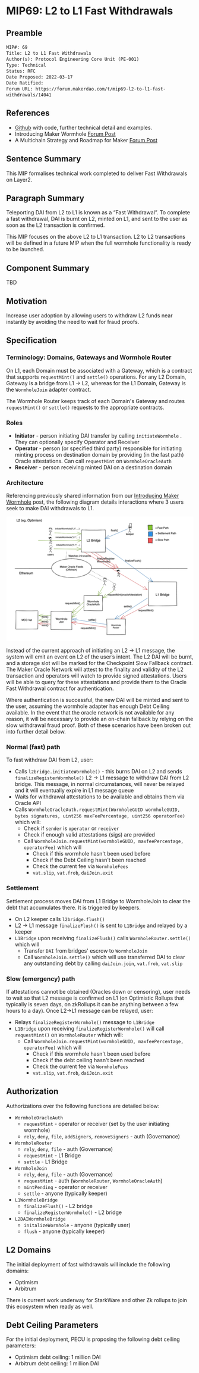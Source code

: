 # MIP69: L2 to L1 Fast Withdrawals

## Preamble

```
MIP#: 69
Title: L2 to L1 Fast Withdrawals
Author(s): Protocol Engineering Core Unit (PE-001)
Type: Technical
Status: RFC
Date Proposed: 2022-03-17
Date Ratified:
Forum URL: https://forum.makerdao.com/t/mip69-l2-to-l1-fast-withdrawals/14041
```

## References

* [Github](https://github.com/makerdao/dss-wormhole#readme) with code, further technical detail and examples.
* Introducing Maker Wormhole [Forum Post](https://forum.makerdao.com/t/introducing-maker-wormhole/11550)
* A Multichain Strategy and Roadmap for Maker [Forum Post](https://forum.makerdao.com/t/a-multichain-strategy-and-roadmap-for-maker/8380)

## Sentence Summary

This MIP formalises technical work completed to deliver Fast Withdrawals on Layer2.

## Paragraph Summary

Teleporting DAI from L2 to L1 is known as a “Fast Withdrawal”. To complete a fast withdrawal, DAI is burnt on L2, minted on L1, and sent to the user as soon as the L2 transaction is confirmed.

This MIP focuses on the above L2 to L1 transaction. L2 to L2 transactions will be defined in a future MIP when the full wormhole functionality is ready to be launched.

## Component Summary

TBD

## Motivation

Increase user adoption by allowing users to withdraw L2 funds near instantly by avoiding the need to wait for fraud proofs.

## Specification

### Terminology: Domains, Gateways and Wormhole Router

On L1, each Domain must be associated with a Gateway, which is a contract that supports `requestMint()` and `settle()` operations. For any L2 Domain, Gateway is a bridge from L1 -> L2, whereas for the L1 Domain, Gateway is the `WormholeJoin` adapter contract.

The Wormhole Router keeps track of each Domain's Gateway and routes `requestMint()` or `settle()` requests to the appropriate contracts.

### Roles

* **Initiator** - person initiating DAI transfer by calling `initiateWormhole` . They can optionally specify Operator and Receiver
* **Operator** - person (or specified third party) responsible for initiating minting process on destination domain by providing (in the fast path) Oracle attestations. Can call `requestMint` on `WormholeOracleAuth`
* **Receiver** - person receiving minted DAI on a destination domain

### Architecture
Referencing previously shared information from our [Introducing Maker Wormhole](https://forum.makerdao.com/t/introducing-maker-wormhole/11550) post, the following diagram details interactions where 3 users seek to make DAI withdrawals to L1.

![](https://github.com/makerdao/mips/blob/master/MIP69/supporting-materials/architecture.png)

Instead of the current approach of initiating an L2 → L1 message, the system will emit an event on L2 of the user’s intent. The L2 DAI will be burnt, and a storage slot will be marked for the Checkpoint Slow Fallback contract. The Maker Oracle Network will attest to the finality and validity of the L2 transaction and operators will watch to provide signed attestations. Users will be able to query for these attestations and provide them to the Oracle Fast Withdrawal contract for authentication.

Where authentication is successful, the new DAI will be minted and sent to the user, assuming the wormhole adapter has enough Debt Ceiling available. In the event that the oracle network is not available for any reason, it will be necessary to provide an on-chain fallback by relying on the slow withdrawal fraud proof. Both of these scenarios have been broken out into further detail below.

### Normal (fast) path

To fast withdraw DAI from L2, user:

* Calls `l2bridge.initiateWormhole()` - this burns DAI on L2 and sends `finalizeRegisterWormhole()` L2 -> L1 message to withdraw DAI from L2 bridge. This message, in normal circumstances, will never be relayed and it will eventually expire in L1 message queue
* Waits for withdrawal attestations to be available and obtains them via Oracle API
* Calls `WormholeOracleAuth.requestMint(WormholeGUID wormholeGUID, bytes signatures, uint256 maxFeePercentage, uint256 operatorFee)` which will:
  * Check if `sender` is `operator` or `receiver`
  *   Check if enough valid attestations (sigs) are provided
  *   Call `WormholeJoin.requestMint(wormholeGUID, maxfeePercentage, operatorFee)` which will
        * Check if this wormhole hasn't been used before
        * Check if the Debt Ceiling hasn't been reached
        * Check the current fee via `WormholeFees`
        * `vat.slip`, `vat.frob`, `daiJoin.exit`

### Settlement

Settlement process moves DAI from L1 Bridge to WormholeJoin to clear the debt that accumulates there. It is triggered by keepers.

* On L2 keeper calls `l2bridge.flush()`
* L2 -> L1 message `finalizeFlush()` is sent to `L1Bridge` and relayed by a keeper
* `L1Bridge` upon receiving `finalizeFlush()` calls `WormholeRouter.settle()` which will
    * Transfer `DAI` from bridges' escrow to `WormholeJoin`
    * Call `WormholeJoin.settle()` which will use transferred DAI to clear any outstanding debt by calling `daiJoin.join`, `vat.frob`, `vat.slip`

### Slow (emergency) path

If attestations cannot be obtained (Oracles down or censoring), user needs to wait so that L2 message is confirmed on L1 (on Optimistic Rollups that typically is seven days, on zkRollups it can be anything between a few hours to a day). Once L2->L1 message can be relayed, user:

* Relays `finalizeRegisterWormhole()`  message to `L1Bridge`
* `L1Bridge` upon receiving `finalizeRegisterWormhole()` will call `requestMint()` on `WormholeRouter` which will:
    * Call `WormholeJoin.requestMint(wormholeGUID, maxfeePercentage, operatorFee)` which will
        * Check if this wormhole hasn't been used before
        * Check if the debt ceiling hasn't been reached
        * Check the current fee via `WormholeFees`
        * `vat.slip`, `vat.frob`, `daiJoin.exit`

## Authorization

Authorizations over the following functions are detailed below:

* `WormholeOracleAuth`
  * `requestMint` - operator or receiver (set by the user initiating wormhole)
  * `rely`, `deny`, `file`, `addSigners`, `removeSigners` - auth (Governance)
* `WormholeRouter`
  * `rely`, `deny`, `file` - auth (Governance)
  * `requestMint` - L1 Bridge
  * `settle` - L1 Bridge
* `WormholeJoin`
  * `rely`, `deny`, `file` - auth (Governance)
  * `requestMint` - auth (`WormholeRouter`, `WormholeOracleAuth`)
  * `mintPending` - operator or receiver
  * `settle` - anyone (typically keeper)
* `L1WormholeBridge`
  * `finalizeFlush()` - L2 bridge
  * `finalizeRegisterWormhole()` - L2 bridge
* `L2DAIWormholeBridge`
  * `initalizeWormhole` - anyone (typically user)
  * `flush` - anyone (typically keeper)

## L2 Domains

The initial deployment of fast withdrawals will include the following domains:
* Optimism
* Arbitrum

There is current work underway for StarkWare and other Zk rollups to join this ecosystem when ready as well.

## Debt Ceiling Parameters

For the initial deployment, PECU is proposing the following debt ceiling parameters:

* Optimism debt ceiling: 1 million DAI
* Arbitrum debt ceiling: 1 million DAI
